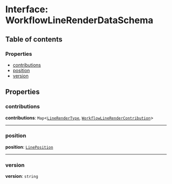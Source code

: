 # Interface: WorkflowLineRenderDataSchema

## Table of contents

### Properties

* [contributions](/en/auto-docs/free-layout-core/interfaces/WorkflowLineRenderDataSchema.md#contributions)
* [position](/en/auto-docs/free-layout-core/interfaces/WorkflowLineRenderDataSchema.md#position)
* [version](/en/auto-docs/free-layout-core/interfaces/WorkflowLineRenderDataSchema.md#version)

## Properties

### contributions

**contributions**: `Map`<[`LineRenderType`](/en/auto-docs/free-layout-core/types/LineRenderType.md), [`WorkflowLineRenderContribution`](/en/auto-docs/free-layout-core/interfaces/WorkflowLineRenderContribution.md)>

***

### position

**position**: [`LinePosition`](/en/auto-docs/free-layout-core/interfaces/LinePosition.md)

***

### version

**version**: `string`
